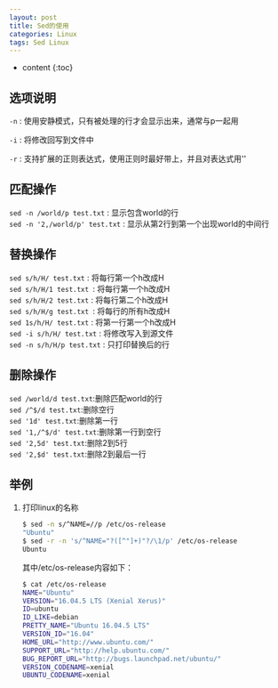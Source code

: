 ```yaml
---
layout: post
title: Sed的使用
categories: Linux
tags: Sed Linux
---
```


* content
{:toc}
## 选项说明

`-n` : 使用安静模式，只有被处理的行才会显示出来，通常与p一起用

`-i` : 将修改回写到文件中

`-r` : 支持扩展的正则表达式，使用正则时最好带上，并且对表达式用''



## 匹配操作  

`sed -n /world/p test.txt` : 显示包含world的行  
`sed -n '2,/world/p' test.txt` : 显示从第2行到第一个出现world的中间行  


## 替换操作  
`sed s/h/H/ test.txt`  : 将每行第一个h改成H  
`sed s/h/H/1 test.txt `: 将每行第一个h改成H  
`sed s/h/H/2 test.txt` : 将每行第二个h改成H  
`sed s/h/H/g test.txt `: 将每行的所有h改成H  
`sed 1s/h/H/ test.txt` : 将第一行第一个h改成H  
`sed -i s/h/H/ test.txt` : 将修改写入到源文件  
`sed -n s/h/H/p test.txt` : 只打印替换后的行  

## 删除操作   
`sed /world/d test.txt`:删除匹配world的行  
`sed /^$/d test.txt`:删除空行  
`sed '1d' test.txt`:删除第一行  
`sed '1,/^$/d' test.txt`:删除第一行到空行  
`sed '2,5d' test.txt`:删除2到5行  
`sed '2,$d' test.txt`:删除2到最后一行  



## 举例

1. 打印linux的名称

   ```bash
   $ sed -n s/^NAME=//p /etc/os-release 
   "Ubuntu"
   $ sed -r -n 's/^NAME="?([^"]+)"?/\1/p' /etc/os-release 
   Ubuntu
   ```

   其中/etc/os-release内容如下：

   ```bash
   $ cat /etc/os-release 
   NAME="Ubuntu"
   VERSION="16.04.5 LTS (Xenial Xerus)"
   ID=ubuntu
   ID_LIKE=debian
   PRETTY_NAME="Ubuntu 16.04.5 LTS"
   VERSION_ID="16.04"
   HOME_URL="http://www.ubuntu.com/"
   SUPPORT_URL="http://help.ubuntu.com/"
   BUG_REPORT_URL="http://bugs.launchpad.net/ubuntu/"
   VERSION_CODENAME=xenial
   UBUNTU_CODENAME=xenial
   ```
